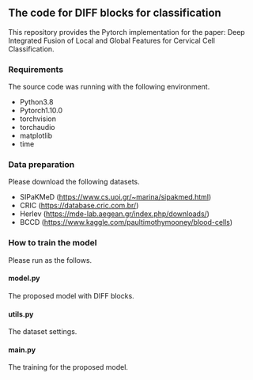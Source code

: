 ## The code for DIFF blocks for classification

This repository provides the Pytorch implementation for the paper: Deep Integrated Fusion of Local and Global Features for Cervical Cell Classification.

### Requirements

The source code was running with the following environment.

* Python3.8
* Pytorch1.10.0
* torchvision
* torchaudio
* matplotlib
* time

### Data preparation

Please download  the following datasets.

* SIPaKMeD (https://www.cs.uoi.gr/~marina/sipakmed.html)
* CRIC (https://database.cric.com.br/)
* Herlev (https://mde-lab.aegean.gr/index.php/downloads/)
* BCCD (https://www.kaggle.com/paultimothymooney/blood-cells)

### How to train the model

Please run as the follows.

#### model.py

The proposed model with DIFF blocks.

#### utils.py

The dataset settings.

#### main.py

The training for the proposed model.

